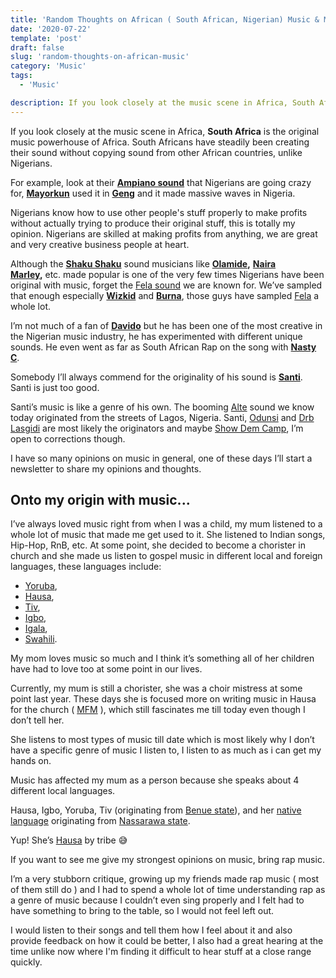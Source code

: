 ```yaml
---
title: 'Random Thoughts on African ( South African, Nigerian) Music & My Origin With Music'
date: '2020-07-22'
template: 'post'
draft: false
slug: 'random-thoughts-on-african-music'
category: 'Music'
tags:
  - 'Music'

description: If you look closely at the music scene in Africa, South Africa is the original music powerhouse of Africa. South Africans have steadily been creating their sound without copying sound from other African countries, unlike Nigerians.
---
```


If you look closely at the music scene in Africa, **South Africa** is the original music powerhouse of Africa. South Africans have steadily been creating their sound without copying sound from other African countries, unlike Nigerians.

For example, look at their **[Ampiano sound](https://en.wikipedia.org/wiki/Amapiano)** that Nigerians are going crazy for, **[Mayorkun](https://en.wikipedia.org/wiki/Mayorkun)** used it in **[Geng](https://www.youtube.com/watch?v=BBzi69kOAW8)** and it made massive waves in Nigeria.

Nigerians know how to use other people's stuff properly to make profits without actually trying to produce their original stuff, this is totally my opinion. Nigerians are skilled at making profits from anything, we are great and very creative business people at heart.

Although the [**Shaku Shaku**](https://www.urbandictionary.com/define.php?term=Shaku%20Shaku) sound musicians like **[Olamide](https://en.wikipedia.org/wiki/Olamide),** **[Naira Marley](https://en.wikipedia.org/wiki/Naira_Marley),** etc. made popular is one of the very few times Nigerians have been original with music, forget the [Fela sound](https://en.wikipedia.org/wiki/Afrobeat) we are known for. We’ve sampled that enough especially **[Wizkid](https://en.wikipedia.org/wiki/Wizkid)** and **[Burna](https://en.wikipedia.org/wiki/Burna_Boy)**, those guys have sampled [Fela](https://en.wikipedia.org/wiki/Fela_Kuti) a whole lot.

I’m not much of a fan of **[Davido](https://en.wikipedia.org/wiki/Davido)** but he has been one of the most creative in the Nigerian music industry, he has experimented with different unique sounds. He even went as far as South African Rap on the song with **[Nasty C](https://en.wikipedia.org/wiki/Nasty_C)**.

Somebody I’ll always commend for the originality of his sound is **[Santi](https://www.thefader.com/2019/06/11/santi-mandy-and-the-jungle-interview)**. Santi is just too good.

Santi’s music is like a genre of his own. The booming [Alte](https://griotmag.com/en/meet-nigerias-coolest-kids-santi-alte-scene/) sound we know today originated from the streets of Lagos, Nigeria. Santi, [Odunsi](https://thenativemag.com/featured/odunsi-engine-dark-prince-afro-pop/) and [Drb Lasgidi](https://en.wikipedia.org/wiki/DRB_LasGidi) are most likely the originators and maybe [Show Dem Camp](https://pan-african-music.com/en/show-dem-camp-the-palmwine-express/), I’m open to corrections though.

I have so many opinions on music in general, one of these days I’ll start a newsletter to share my opinions and thoughts.

## Onto my origin with music...

I’ve always loved music right from when I was a child, my mum listened to a whole lot of music that made me get used to it. She listened to Indian songs, Hip-Hop, RnB, etc. At some point, she decided to become a chorister in church and she made us listen to gospel music in different local and foreign languages, these languages include:

- [Yoruba](https://en.wikipedia.org/wiki/Yoruba_language),
- [Hausa](https://en.wikipedia.org/wiki/Hausa_language),
- [Tiv](https://en.wikipedia.org/wiki/Tiv_language),
- [Igbo](https://en.wikipedia.org/wiki/Igbo_language),
- [Igala](https://en.wikipedia.org/wiki/Igala_language),
- [Swahili](https://en.wikipedia.org/wiki/Swahili_language).

My mom loves music so much and I think it’s something all of her children have had to love too at some point in our lives.

Currently, my mum is still a chorister, she was a choir mistress at some point last year. These days she is focused more on writing music in Hausa for the church ( [MFM](https://en.wikipedia.org/wiki/Mountain_of_Fire_and_Miracles_Ministries) ), which still fascinates me till today even though I don’t tell her.

 She listens to most types of music till date which is most likely why I don’t have a specific genre of music I listen to, I listen to as much as i can get my hands on.

Music has affected my mum as a person because she speaks about 4 different local languages.

Hausa, Igbo, Yoruba, Tiv (originating from [Benue state](https://en.wikipedia.org/wiki/Benue_State)), and her [native language](https://en.wikipedia.org/wiki/Alumu_language) originating from [Nassarawa state](https://en.wikipedia.org/wiki/Nasarawa_State).

Yup! She’s [Hausa](https://en.wikipedia.org/wiki/Hausa_people) by tribe 😅

If you want to see me give my strongest opinions on music, bring rap music.

I’m a very stubborn critique, growing up my friends made rap music ( most of them still do ) and I had to spend a whole lot of time understanding rap as a genre of music because I couldn’t even sing properly and I felt had to have something to bring to the table, so I would not feel left out.

I would listen to their songs and tell them how I feel about it and also provide feedback on how it could be better, I also had a great hearing at the time unlike now where I'm finding it difficult to hear stuff at a close range quickly.
